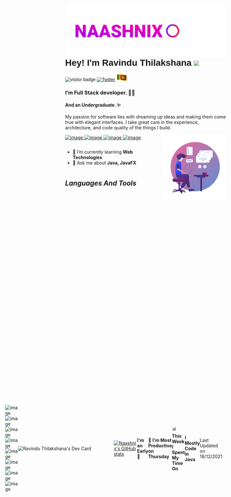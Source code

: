 <img src="./assets/logo.gif" width="500px" align="right" />
<font style="font-family: Helvetica, sans-serif;">

# **Hey! I'm Ravindu Thilakshana** <img src="https://media.giphy.com/media/hvRJCLFzcasrR4ia7z/giphy.gif" width="30px"> 
![visitor badge](https://visitor-badge.glitch.me/badge?page_id=naashnix.naashnix) [![Twitter](https://img.shields.io/twitter/url/https/twitter.com/cloudposse.svg?style=social&label=Follow%20%40naashnix)](https://twitter.com/naashnix)
 <img src="./assets/sl-flag.gif" width="35px">

</font>

 ### I’m Full Stack developer. 🧑‍💻  
 #### And an Undergraduate. ✨
   My passion for software lies with dreaming up ideas and making them come true with elegant interfaces. I take great care in the experience, architecture, and code quality of the things I build. 
 
 <a href="https://wa.me/message/VYIMCELYQL42M1"> 
 
 ![image](https://img.shields.io/badge/WhatsApp-25D366?style=for-the-badge&logo=whatsapp&logoColor=white) </a> <a href="https://t.me/naashnix"> ![image](https://img.shields.io/badge/Telegram-2CA5E0?style=for-the-badge&logo=telegram&logoColor=white) </a> <a href="mailto: naashnix@protonmail.com"> ![image](https://img.shields.io/badge/ProtonMail-8B89CC?style=for-the-badge&logo=protonmail&logoColor=white) </a> <a href="https://www.facebook.com/naashnix/"> ![image](https://img.shields.io/badge/Facebook-1877F2?style=for-the-badge&logo=facebook&logoColor=white) </a>
<img src="./assets/picture.png" align="right" width="200px"> 

<section style="display:flex;">

 
 - 🔭 I’m currently learning **Web Technologies**     
 - 💬 Ask me about **Java, JavaFX** 

</section>

## ***Languages And Tools***

<div style="display:flex; align-items: center; justify-content: center;">

![image](https://img.shields.io/badge/HTML5-E34F26?style=for-the-badge&logo=html5&logoColor=white) ![image](https://img.shields.io/badge/CSS3-1572B6?style=for-the-badge&logo=css3&logoColor=white) ![image](https://img.shields.io/badge/JavaScript-323330?style=for-the-badge&logo=javascript&logoColor=F7DF1E) ![image](https://img.shields.io/badge/Java-ED8B00?style=for-the-badge&logo=java&logoColor=white) ![image](https://img.shields.io/badge/Dart-0175C2?style=for-the-badge&logo=dart&logoColor=white) 
 ![image](https://img.shields.io/badge/MySQL-005C84?style=for-the-badge&logo=mysql&logoColor=white) ![image](https://img.shields.io/badge/Hibernate-59666C?style=for-the-badge&logo=Hibernate&logoColor=white) ![image](https://img.shields.io/badge/Flutter-02569B?style=for-the-badge&logo=flutter&logoColor=white) 
 
 <a href="https://app.daily.dev/Ravind"><img src="https://api.daily.dev/devcards/1a3b4fbeb6654feeb29bf0e0bfeb61ad.png?r=8jt" width="300" alt="Ravindu Thilakshana's Dev Card" align="right"/></a>
 
 
 [![Naashnix's GitHub stats](https://github-readme-stats.vercel.app/api?username=NaashNix&theme=github_dark&show_icons=true)](https://github.com/anuraghazra/github-readme-stats)
 
<!--START_SECTION:waka-->
**I'm an Early 🐤** 

```text
🌞 Morning    15 commits     █████░░░░░░░░░░░░░░░░░░░░   20.27% 
🌆 Daytime    27 commits     █████████░░░░░░░░░░░░░░░░   36.49% 
🌃 Evening    20 commits     ██████░░░░░░░░░░░░░░░░░░░   27.03% 
🌙 Night      12 commits     ████░░░░░░░░░░░░░░░░░░░░░   16.22%

```
📅 **I'm Most Productive on Thursday** 

```text
Monday       2 commits      ░░░░░░░░░░░░░░░░░░░░░░░░░   2.7% 
Tuesday      19 commits     ██████░░░░░░░░░░░░░░░░░░░   25.68% 
Wednesday    11 commits     ███░░░░░░░░░░░░░░░░░░░░░░   14.86% 
Thursday     27 commits     █████████░░░░░░░░░░░░░░░░   36.49% 
Friday       8 commits      ██░░░░░░░░░░░░░░░░░░░░░░░   10.81% 
Saturday     2 commits      ░░░░░░░░░░░░░░░░░░░░░░░░░   2.7% 
Sunday       5 commits      █░░░░░░░░░░░░░░░░░░░░░░░░   6.76%

```


📊 **This Week I Spent My Time On** 

```text
⌚︎ Time Zone: Asia/Colombo

💬 Programming Languages: 
Other                    29 hrs 43 mins      ████████████████████░░░░░   82.78% 
CSS                      4 hrs 32 mins       ███░░░░░░░░░░░░░░░░░░░░░░   12.63% 
HTML                     1 hr 36 mins        █░░░░░░░░░░░░░░░░░░░░░░░░   4.49% 
Markdown                 2 mins              ░░░░░░░░░░░░░░░░░░░░░░░░░   0.1%

🔥 Editors: 
Browser                  29 hrs 43 mins      ████████████████████░░░░░   82.78% 
VS Code                  6 hrs 11 mins       ████░░░░░░░░░░░░░░░░░░░░░   17.22%

🐱‍💻 Projects: 
Exercises                12 hrs 38 mins      ████████░░░░░░░░░░░░░░░░░   35.19% 
personal-website         9 hrs               ██████░░░░░░░░░░░░░░░░░░░   25.09% 
MyProfile                7 hrs 29 mins       █████░░░░░░░░░░░░░░░░░░░░   20.88% 
assignment_2             5 hrs 33 mins       ███░░░░░░░░░░░░░░░░░░░░░░   15.46% 
My_profile_New           50 mins             ░░░░░░░░░░░░░░░░░░░░░░░░░   2.35%

💻 Operating System: 
Linux                    35 hrs 54 mins      █████████████████████████   100.0%

```

**I Mostly Code in Java** 

```text
Java                     5 repos             ██████████████░░░░░░░░░░░   55.56% 
HTML                     2 repos             █████░░░░░░░░░░░░░░░░░░░░   22.22% 
CSS                      2 repos             █████░░░░░░░░░░░░░░░░░░░░   22.22%

```



 Last Updated on 18/12/2021
<!--END_SECTION:waka-->
